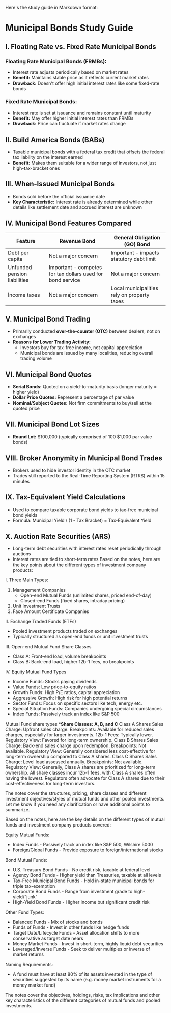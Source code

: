 Here's the study guide in Markdown format:

# Municipal Bonds Study Guide

## I. Floating Rate vs. Fixed Rate Municipal Bonds

### Floating Rate Municipal Bonds (FRMBs):
- Interest rate adjusts periodically based on market rates
- **Benefit:** Maintains stable price as it reflects current market rates
- **Drawback:** Doesn't offer high initial interest rates like some fixed-rate bonds

### Fixed Rate Municipal Bonds:
- Interest rate is set at issuance and remains constant until maturity
- **Benefit:** May offer higher initial interest rates than FRMBs
- **Drawback:** Price can fluctuate if market rates change

## II. Build America Bonds (BABs)
- Taxable municipal bonds with a federal tax credit that offsets the federal tax liability on the interest earned
- **Benefit:** Makes them suitable for a wider range of investors, not just high-tax-bracket ones

## III. When-Issued Municipal Bonds
- Bonds sold before the official issuance date
- **Key Characteristic:** Interest rate is already determined while other details like settlement date and accrued interest are unknown

## IV. Municipal Bond Features Compared

| Feature | Revenue Bond | General Obligation (GO) Bond |
|---------|--------------|------------------------------|
| Debt per capita | Not a major concern | Important - impacts statutory debt limit |
| Unfunded pension liabilities | Important - competes for tax dollars used for bond service | Not a major concern |
| Income taxes | Not a major concern | Local municipalities rely on property taxes |

## V. Municipal Bond Trading
- Primarily conducted **over-the-counter (OTC)** between dealers, not on exchanges
- **Reasons for Lower Trading Activity:**
  - Investors buy for tax-free income, not capital appreciation
  - Municipal bonds are issued by many localities, reducing overall trading volume

## VI. Municipal Bond Quotes
- **Serial Bonds:** Quoted on a yield-to-maturity basis (longer maturity = higher yield)
- **Dollar Price Quotes:** Represent a percentage of par value
- **Nominal/Subject Quotes:** Not firm commitments to buy/sell at the quoted price

## VII. Municipal Bond Lot Sizes
- **Round Lot:** $100,000 (typically comprised of 100 $1,000 par value bonds)

## VIII. Broker Anonymity in Municipal Bond Trades
- Brokers used to hide investor identity in the OTC market
- Trades still reported to the Real-Time Reporting System (RTRS) within 15 minutes

## IX. Tax-Equivalent Yield Calculations
- Used to compare taxable corporate bond yields to tax-free municipal bond yields
- Formula: Municipal Yield / (1 - Tax Bracket) = Tax-Equivalent Yield

## X. Auction Rate Securities (ARS)
- Long-term debt securities with interest rates reset periodically through auctions
- Interest rates are tied to short-term rates
Based on the notes, here are the key points about the different types of investment company products:


I. Three Main Types:
   1. Management Companies 
      - Open-end Mutual Funds (unlimited shares, priced end-of-day)
      - Closed-end Funds (fixed shares, intraday pricing)
   2. Unit Investment Trusts
   3. Face Amount Certificate Companies

II. Exchange Traded Funds (ETFs)
   - Pooled investment products traded on exchanges 
   - Typically structured as open-end funds or unit investment trusts

III. Open-end Mutual Fund Share Classes
   - Class A: Front-end load, volume breakpoints
   - Class B: Back-end load, higher 12b-1 fees, no breakpoints  

IV. Equity Mutual Fund Types
   - Income Funds: Stocks paying dividends
   - Value Funds: Low price-to-equity ratios
   - Growth Funds: High P/E ratios, capital appreciation 
   - Aggressive Growth: High risk for high potential returns
   - Sector Funds: Focus on specific sectors like tech, energy etc.
   - Special Situation Funds: Companies undergoing special circumstances  
   - Index Funds: Passively track an index like S&P 500

 Mutual Fund share types
   ***Share Classes: A, B, and C**
   Class A Shares
   Sales Charge: Upfront sales charge.
   Breakpoints: Available for reduced sales charges, especially for larger investments.
   12b-1 Fees: Typically lower.
   Regulatory View: Favored for long-term ownership.
   Class B Shares
   Sales Charge: Back-end sales charge upon redemption.
   Breakpoints: Not available.
   Regulatory View: Generally considered less cost-effective for long-term ownership compared to Class A shares.
   Class C Shares
   Sales Charge: Level load assessed annually.
   Breakpoints: Not available.
   Regulatory View: Generally, Class A shares are prioritized for long-term ownership.
   All share classes incur 12b-1 fees, with Class A shares often having the lowest. Regulators often advocate for Class A shares due to their cost-effectiveness for long-term investors.

The notes cover the structures, pricing, share classes and different investment objectives/styles of mutual funds and other pooled investments. Let me know if you need any clarification or have additional points to summarize.

Based on the notes, here are the key details on the different types of mutual funds and investment company products covered:

Equity Mutual Funds:
- Index Funds - Passively track an index like S&P 500, Wilshire 5000 
- Foreign/Global Funds - Provide exposure to foreign/international stocks

Bond Mutual Funds:
- U.S. Treasury Bond Funds - No credit risk, taxable at federal level
- Agency Bond Funds - Higher yield than Treasuries, taxable at all levels
- Tax-Free Municipal Bond Funds - Hold in-state municipal bonds for triple tax-exemption
- Corporate Bond Funds - Range from investment grade to high-yield/"junk" 
- High-Yield Bond Funds - Higher income but significant credit risk

Other Fund Types:
- Balanced Funds - Mix of stocks and bonds
- Funds of Funds - Invest in other funds like hedge funds 
- Target Date/Lifecycle Funds - Asset allocation shifts to more conservative as target date nears
- Money Market Funds - Invest in short-term, highly liquid debt securities
- Leveraged/Inverse Funds - Seek to deliver multiples or inverse of market returns

Naming Requirements:
- A fund must have at least 80% of its assets invested in the type of securities suggested by its name (e.g. money market instruments for a money market fund)

The notes cover the objectives, holdings, risks, tax implications and other key characteristics of the different categories of mutual funds and pooled investments.